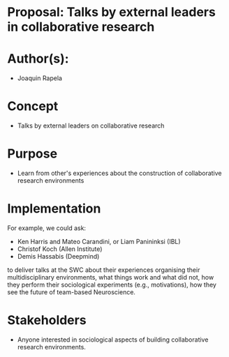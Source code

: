 Proposal: Talks by external leaders in collaborative research
=============================================================

# Author(s):

- Joaquin Rapela


# Concept

- Talks by external leaders on collaborative research


# Purpose

- Learn from other's experiences about the construction of collaborative research environments


# Implementation

For example, we could ask:

- Ken Harris and Mateo Carandini, or Liam Panininksi (IBL)
- Christof Koch (Allen Institute)
- Demis Hassabis (Deepmind)

to deliver talks at the SWC about their experiences organising their multidisciplinary environments, what things work and what did not, how they perform their sociological experiments (e.g., motivations), how they see the future of team-based Neuroscience.

# Stakeholders

- Anyone interested in sociological aspects of building collaborative research environments.

